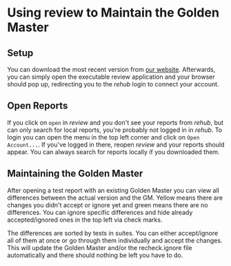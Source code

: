 # Using review to Maintain the Golden Master

## Setup

You can download the most recent version from [our website](https://assets.retest.org/releases/review.html). Afterwards, you can simply open the executable review application and your browser should pop up, redirecting you to the *rehub* login to connect your account.

## Open Reports

If you click on `open` in *review* and you don't see your reports from *rehub*, but can only search for local reports, you're probably not logged in in *rehub*. To login you can open the menu in the top left corner and click on `Open Account...`. If you've logged in there, reopen *review* and your reports should appear. You can always search for reports locally if you downloaded them.

## Maintaining the Golden Master

After opening a test report with an existing Golden Master you can view all differences between the actual version and the GM. Yellow means there are changes you didn't accept or ignore yet and green means there are no differences. You can ignore specific differences and hide already accepted/ignored ones in the top left via check marks.

The differences are sorted by tests in suites. You can either accept/ignore all of them at once or go through them individually and accept the changes. This will update the Golden Master and/or the recheck.ignore file automatically and there should nothing be left you have to do.